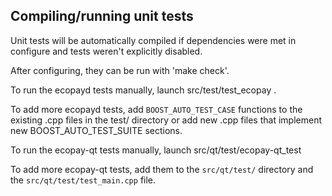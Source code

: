 Compiling/running unit tests
------------------------------------

Unit tests will be automatically compiled if dependencies were met in configure
and tests weren't explicitly disabled.

After configuring, they can be run with 'make check'.

To run the ecopayd tests manually, launch src/test/test_ecopay .

To add more ecopayd tests, add `BOOST_AUTO_TEST_CASE` functions to the existing
.cpp files in the test/ directory or add new .cpp files that
implement new BOOST_AUTO_TEST_SUITE sections.

To run the ecopay-qt tests manually, launch src/qt/test/ecopay-qt_test

To add more ecopay-qt tests, add them to the `src/qt/test/` directory and
the `src/qt/test/test_main.cpp` file.
